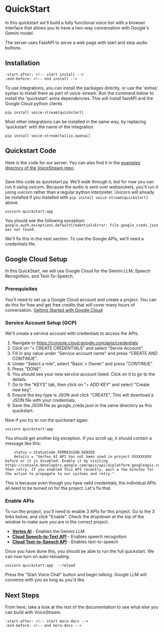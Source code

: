 # QuickStart

In this quickstart we'll build a fully functional voice bot with a browser interface that allows you to have a two-way 
conversation with Google's Gemini model.

The server uses FastAPI to serve a web page with start and stop audio buttons.   

## Installation

```{include} ../README.md
:start-after: <!-- start install -->
:end-before: <!-- end install -->
```

To use integrations, you can install the packages directly, or use the 'extras' syntax to install them as part of voice-stream.
Run the command below to install the 'quickstart' extra dependencies.  This will install fastAPI and the Google Cloud python clients.

   ```text
   pip install voice-stream[quickstart]
   ```

Most other integrations can be installed in the same way, by replacing 'quickstart' with the name of the integration.

   ```text
   pip install voice-stream[twilio,openai]
   ```

## Quickstart Code

Here is the code for our server.  You can also find it in the [examples directory of the VoiceStream repo](https://github.com/DaveDeCaprio/voice-stream/blob/main/examples/quickstart.py).

```{include} ../examples/quickstart.py
```

Save this code as quickstart.py.  We'll walk through it, but for now you can run it using uvicorn.  Because the audio is
sent over websockets, you'll run it using uvicorn rather than a regular python interpreter.  Uvicorn will already be 
installed if you installed with `pip install voice-stream[quickstart]` above.

```text
uvicorn quickstart:app
````

You should see the following exception:
```google.auth.exceptions.DefaultCredentialsError: File google_creds.json was not found.```

We'll fix this in the next section.  To use the Google APIs, we'll need a credentials file. 

## Google Cloud Setup

In this QuickStart, we will use Google Cloud for the Gemini LLM, Speech Recognition, and Text-To-Speech.  

### Prerequisites
You'll need to set up a Google Cloud account and create a project.  You can do this for free and get free credits that will cover many hours of conversation.
[Getting Started with Google Cloud](https://console.cloud.google.com/getting-started)    

### Service Account Setup (GCP)

We'll create a service account with credentials to access the APIs.

1. Navigate to https://console.cloud.google.com/apis/credentials
2. Click on "+ CREATE CREDENTIALS" and select "Servie Account".
3. Fill in any value under "Service account name" and press "CREATE AND CONTINUE".
4. Under "Select a role", select "Basic > Owner" and press "CONTINUE"
5. Press "DONE".
4. You should see your new service account listed.  Click on it to go to the details.
5. Go to the "KEYS" tab, then click on "+ ADD KEY" and select "Create new key". 
6. Ensure the key type is JSON and click "CREATE".  This will download a JSON file with your credentials.
7. Save the JSON file as google_creds.json in the same directory as this quickstart.

Now if you try to run the quickstart again.
```text
uvicorn quickstart:app
````
You should get another big exception.  If you scroll up, it should contain a message like this: 

```
    status = StatusCode.PERMISSION_DENIED
    details = "Vertex AI API has not been used in project XXXXXXXXX before or it is disabled. Enable it by visiting https://console.developers.google.com/apis/api/aiplatform.googleapis.com/overview then retry. If you enabled this API recently, wait a few minutes for the action to propagate to our systems and retry."
```

This is because even though you have valid credentials, the individual APIs all need to be turned on for the project.  Let's fix that.


### Enable APIs 

To run the project, you'll need to enable 3 APIs for this project.  Go to the 3 links below, and click "Enable".  Check the dropdown at the top of the window to make sure you are in the correct project.

* **[Vertex AI](https://console.cloud.google.com/apis/library/aiplatform.googleapis.com)** - Enables the Gemini LLM
* **[Cloud Speech-to-Text API](https://console.cloud.google.com/apis/library/speech.googleapis.com)** - Enables speech recognition
* **[Cloud Text-to-Speech API](https://console.developers.google.com/apis/api/texttospeech.googleapis.com/overview)** - Enables text-to-speech

Once you have done this, you should be able to run the full quickstart.  We can now turn on auto-reloading.
```text
uvicorn quickstart:app  --reload
````
Press the "Start Voice Chat" button and begin talking.  Google LLM will converse with you as long as you'd like.

## Next Steps

From here, take a look at the rest of the documentation to see what else you can build with VoiceStream.

```{include} ../README.md
:start-after: <!-- start more-docs -->
:end-before: <!-- end more-docs -->
```


